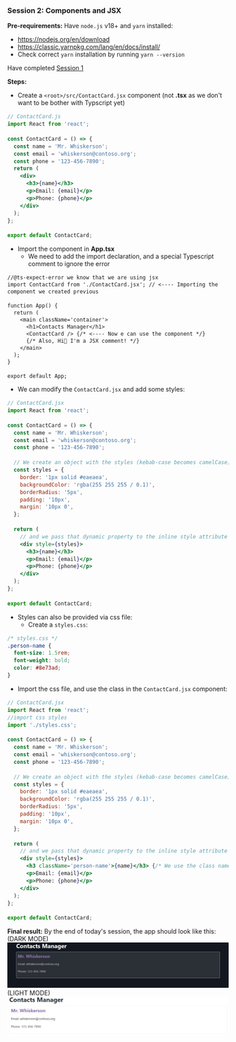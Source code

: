 ### **Session 2: Components and JSX**

**Pre-requirements:**
Have `node.js` v18+ and `yarn` installed:

- https://nodejs.org/en/download
- https://classic.yarnpkg.com/lang/en/docs/install/
- Check correct `yarn` installation by running `yarn --version`

Have completed [Session 1](SESSION1.md)

**Steps:**

- Create a `<root>/src/ContactCard.jsx` component (not **.tsx** as we don't want to be bother with Typscript yet)

```jsx
// ContactCard.js
import React from 'react';

const ContactCard = () => {
  const name = 'Mr. Whiskerson';
  const email = 'whiskerson@contoso.org';
  const phone = '123-456-7890';
  return (
    <div>
      <h3>{name}</h3>
      <p>Email: {email}</p>
      <p>Phone: {phone}</p>
    </div>
  );
};

export default ContactCard;
```

- Import the component in **App.tsx**
  - We need to add the import declaration, and a special Typescript comment to ignore the error

```tsx
//@ts-expect-error we know that we are using jsx
import ContactCard from './ContactCard.jsx'; // <---- Importing the component we created previous

function App() {
  return (
    <main className='container'>
      <h1>Contacts Manager</h1>
      <ContactCard /> {/* <---- Now e can use the component */}
      {/* Also, Hi👋 I'm a JSX comment! */}
    </main>
  );
}

export default App;
```

- We can modify the `ContactCard.jsx` and add some styles:

```jsx
// ContactCard.jsx
import React from 'react';

const ContactCard = () => {
  const name = 'Mr. Whiskerson';
  const email = 'whiskerson@contoso.org';
  const phone = '123-456-7890';

  // We create an object with the styles (kebab-case becomes camelCase)
  const styles = {
    border: '1px solid #eaeaea',
    backgroundColor: 'rgba(255 255 255 / 0.1)',
    borderRadius: '5px',
    padding: '10px',
    margin: '10px 0',
  };

  return (
    // and we pass that dynamic property to the inline style attribute of the div
    <div style={styles}>
      <h3>{name}</h3>
      <p>Email: {email}</p>
      <p>Phone: {phone}</p>
    </div>
  );
};

export default ContactCard;
```

- Styles can also be provided via css file:
  - Create a `styles.css`:

```css
/* styles.css */
.person-name {
  font-size: 1.5rem;
  font-weight: bold;
  color: #8e73ad;
}
```

- Import the css file, and use the class in the `ContactCard.jsx` component:

```jsx
// ContactCard.jsx
import React from 'react';
//import css styles
import './styles.css';

const ContactCard = () => {
  const name = 'Mr. Whiskerson';
  const email = 'whiskerson@contoso.org';
  const phone = '123-456-7890';

  // We create an object with the styles (kebab-case becomes camelCase)
  const styles = {
    border: '1px solid #eaeaea',
    backgroundColor: 'rgba(255 255 255 / 0.1)',
    borderRadius: '5px',
    padding: '10px',
    margin: '10px 0',
  };

  return (
    // and we pass that dynamic property to the inline style attribute of the div
    <div style={styles}>
      <h3 className='person-name'>{name}</h3> {/* We use the class name here */}
      <p>Email: {email}</p>
      <p>Phone: {phone}</p>
    </div>
  );
};

export default ContactCard;
```

**Final result:**
By the end of today's session, the app should look like this:
(DARK MODE)
![](SESSION2-RESULT.PNG)
(LIGHT MODE)
![](SESSION2-RESULT-LIGHT.PNG)
